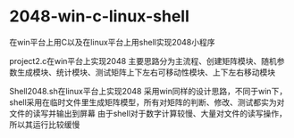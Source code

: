# 2048-win-c-linux-shell
在win平台上用C以及在linux平台上用shell实现2048小程序

project2.c在win平台上实现2048
主要思路分为主流程、创建矩阵模块、随机参数生成模块、统计模块、测试矩阵上下左右可移动性模块、上下左右移动模块

Shell2048.sh在linux平台上实现2048
采用win同样的设计思路，不同于win下，shell采用在临时文件里生成矩阵模型，所有对矩阵的判断、修改、测试都实为对文件的读写并输出到屏幕
由于shell对于数字计算较慢、大量对文件的读写操作，所以其运行比较缓慢
